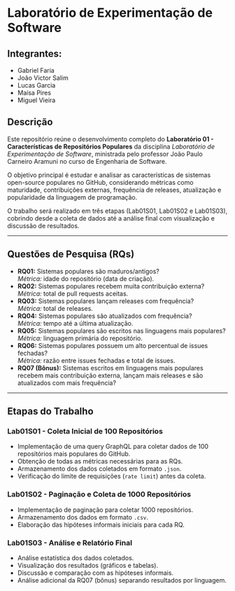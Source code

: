 # Laboratório de Experimentação de Software

## Integrantes:
- Gabriel Faria
- João Victor Salim
- Lucas Garcia
- Maísa Pires
- Miguel Vieira

## Descrição
Este repositório reúne o desenvolvimento completo do **Laboratório 01 - Características de Repositórios Populares** da disciplina *Laboratório de Experimentação de Software*, ministrada pelo professor João Paulo Carneiro Aramuni no curso de Engenharia de Software.

O objetivo principal é estudar e analisar as características de sistemas open-source populares no GitHub, considerando métricas como maturidade, contribuições externas, frequência de releases, atualização e popularidade da linguagem de programação.

O trabalho será realizado em três etapas (Lab01S01, Lab01S02 e Lab01S03), cobrindo desde a coleta de dados até a análise final com visualização e discussão de resultados.

---

## Questões de Pesquisa (RQs)
- **RQ01:** Sistemas populares são maduros/antigos?  
  *Métrica:* idade do repositório (data de criação).
- **RQ02:** Sistemas populares recebem muita contribuição externa?  
  *Métrica:* total de pull requests aceitas.
- **RQ03:** Sistemas populares lançam releases com frequência?  
  *Métrica:* total de releases.
- **RQ04:** Sistemas populares são atualizados com frequência?  
  *Métrica:* tempo até a última atualização.
- **RQ05:** Sistemas populares são escritos nas linguagens mais populares?  
  *Métrica:* linguagem primária do repositório.
- **RQ06:** Sistemas populares possuem um alto percentual de issues fechadas?  
  *Métrica:* razão entre issues fechadas e total de issues.
- **RQ07 (Bônus):** Sistemas escritos em linguagens mais populares recebem mais contribuição externa, lançam mais releases e são atualizados com mais frequência?  

---

## Etapas do Trabalho

### **Lab01S01 - Coleta Inicial de 100 Repositórios**
- Implementação de uma query GraphQL para coletar dados de 100 repositórios mais populares do GitHub.
- Obtenção de todas as métricas necessárias para as RQs.
- Armazenamento dos dados coletados em formato `.json`.
- Verificação do limite de requisições (`rate limit`) antes da coleta.

### **Lab01S02 - Paginação e Coleta de 1000 Repositórios**
- Implementação de paginação para coletar 1000 repositórios.
- Armazenamento dos dados em formato `.csv`.
- Elaboração das hipóteses informais iniciais para cada RQ.

### **Lab01S03 - Análise e Relatório Final**
- Análise estatística dos dados coletados.
- Visualização dos resultados (gráficos e tabelas).
- Discussão e comparação com as hipóteses informais.
- Análise adicional da RQ07 (bônus) separando resultados por linguagem.


